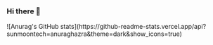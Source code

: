 ### Hi there 👋

<!--
**sunmoontech/sunmoontech** is a ✨ _special_ ✨ repository because its `README.md` (this file) appears on your GitHub profile.

Here are some ideas to get you started:

- 🔭 I’m currently working on ...
- 🌱 I’m currently learning ...
- 👯 I’m looking to collaborate on ...
- 🤔 I’m looking for help with ...
- 💬 Ask me about ...
- 📫 How to reach me: ...
- 😄 Pronouns: ...
- ⚡ Fun fact: ...
-->![Anurag's GitHub stats](https://github-readme-stats.vercel.app/api?sunmoontech=anuraghazra&theme=dark&show_icons=true)

